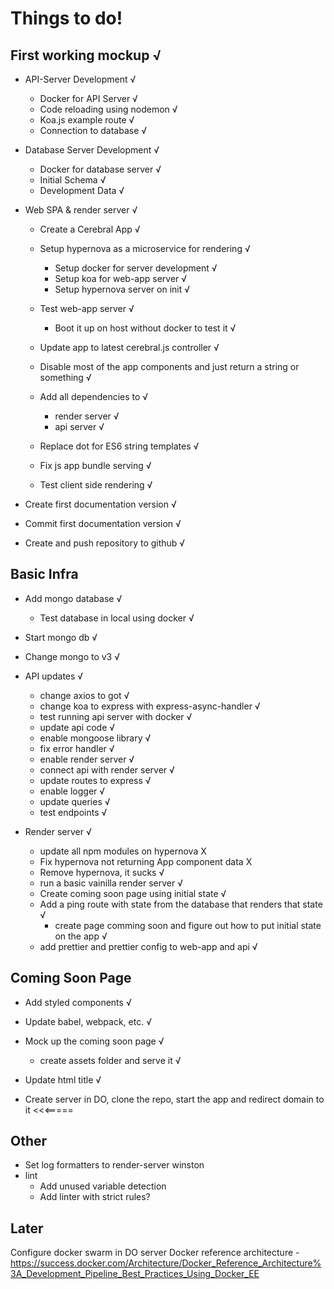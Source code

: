 # Things to do!

## First working mockup √

- API-Server Development √
  - Docker for API Server √
  - Code reloading using nodemon √
  - Koa.js example route √
  - Connection to database √

- Database Server Development √
  - Docker for database server √
  - Initial Schema √
  - Development Data √

- Web SPA & render server √
  - Create a Cerebral App √
  - Setup hypernova as a microservice for rendering √
    - Setup docker for server development √
    - Setup koa for web-app server √
    - Setup hypernova server on init √

  - Test web-app server √
    - Boot it up on host without docker to test it √
  - Update app to latest cerebral.js controller √
  - Disable most of the app components and just return a string or something √
  - Add all dependencies to √
    - render server √
    - api server √

  - Replace dot for ES6 string templates √
  - Fix js app bundle serving √
  - Test client side rendering √

- Create first documentation version √
- Commit first documentation version √
- Create and push repository to github √

## Basic Infra

- Add mongo database √
  - Test database in local using docker √
- Start mongo db √
- Change mongo to v3 √

- API updates √
  - change axios to got √
  - change koa to express with express-async-handler √
  - test running api server with docker √
  - update api code √
  - enable mongoose library √
  - fix error handler √
  - enable render server √
  - connect api with render server √
  - update routes to express √
  - enable logger √
  - update queries √
  - test endpoints √

- Render server √
  - update all npm modules on hypernova X
  - Fix hypernova not returning App component data X
  - Remove hypernova, it sucks √
  - run a basic vainilla render server √
  - Create coming soon page using initial state √
  - Add a ping route with state from the database that renders that state √
    - create page comming soon and figure out how to put initial state on the app √
  - add prettier and prettier config to web-app and api √

## Coming Soon Page

- Add styled components √
- Update babel, webpack, etc. √

- Mock up the coming soon page √
  - create assets folder and serve it √

- Update html title √

- Create server in DO, clone the repo, start the app and redirect domain to it <<<=====

## Other

- Set log formatters to render-server winston
- lint
  - Add unused variable detection
  - Add linter with strict rules?

## Later

Configure docker swarm in DO server
Docker reference architecture - https://success.docker.com/Architecture/Docker_Reference_Architecture%3A_Development_Pipeline_Best_Practices_Using_Docker_EE